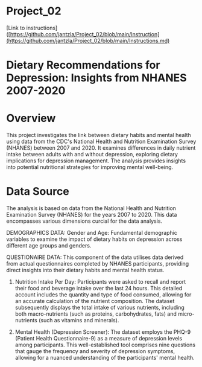 # Project_02
[Link to instructions]([https://github.com/jantzla/Project_02/blob/main/Instruction](https://github.com/jantzla/Project_02/blob/main/Instructions.md)

# Dietary Recommendations for Depression: Insights from NHANES 2007-2020

# Overview
This project investigates the link between dietary habits and mental health using data from the CDC's National Health and Nutrition Examination Survey (NHANES) between 2007 and 2020. It examines differences in daily nutrient intake between adults with and without depression, exploring dietary implications for depression management. The analysis provides insights into potential nutritional strategies for improving mental well-being.

# Data Source
The analysis is based on data from the National Health and Nutrition Examination Survey (NHANES) for the years 2007 to 2020. This data encompasses various dimensions curcial for the data analysis.

DEMOGRAPHICS DATA:
Gender and Age: Fundamental demographic variables to examine the impact of dietary habits on depression across different age groups and genders.

QUESTIONAIRE DATA:
This component of the data utilises data derived from actual questionnaires completed by NHANES participants, providing direct insights into their dietary habits and mental health status.

1. Nutrition Intake Per Day: Participants were asked to recall and report their food and beverage intake over the last 24 hours. This detailed account includes the quantity and type of food consumed, allowing for an accurate calculation of the nutrient composition. The dataset subsequently displays the total intake of various nutrients, including both macro-nutrients (such as proteins, carbohydrates, fats) and micro-nutrients (such as vitamins and minerals).

2. Mental Health (Depression Screener): The dataset employs the PHQ-9 (Patient Health Questionnaire-9) as a measure of depression levels among participants. This well-established tool comprises nine questions that gauge the frequency and severity of depression symptoms, allowing for a nuanced understanding of the participants' mental health.
